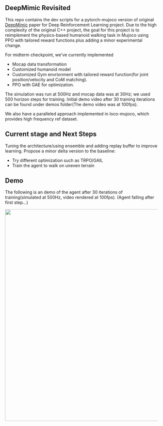 ## DeepMimic Revisited
This repo contains the dev scripts for a pytorch-mujoco version of original [DeepMimic](https://xbpeng.github.io/projects/DeepMimic/index.html) paper for Deep Reinforcement Learning project. Due to the high complexity of the original C++ project, the goal for this project is to reimplement the physics-based humanoid walking task in Mujoco using PPO with tailored reward functions plus adding a minor experimental change.

For midterm checkpoint, we've currently implemented 
- Mocap data transformation
- Customized humanoid model
- Customized Gym envrionment with tailored reward function(for joint position/velocity and CoM matching). 
- PPO with GAE for optimization. 

The simulation was run at 500Hz and mocap data was at 30Hz; we used 500 horizon steps for training. Initial demo video after 30 training iterations can be found under demos folder(The demo video was at 100fps).

We also have a paralleled approach implemented in loco-mujoco, which provides high frequency ref dataset.


## Current stage and Next Steps
Tuning the architecture/using ensemble and adding replay buffer to improve learning. Propose a minor delta version to the baseline: 
- Try different optimization such as TRPO/GAIL
- Train the agent to walk on uneven terrain

## Demo
The following is an demo of the agent after 30 iterations of training(simulated at 500Hz, video rendered at 100fps). (Agent falling after first step...)

<!-- 
![Demo](https://github.com/user-attachments/assets/53680baa-590d-4c71-aa56-122a984433db)
-->

<div align="center">
  <img src="https://github.com/user-attachments/assets/02ead9f5-4cb9-4843-b6e7-28260e5fedb2" width="700" />
</div>

